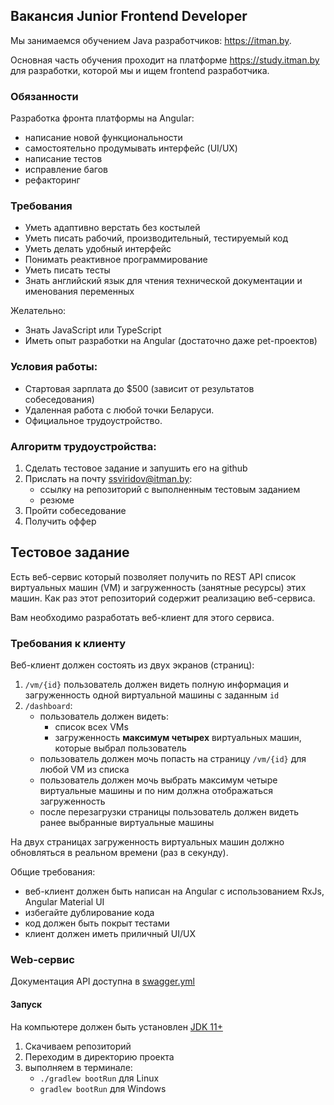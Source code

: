 ## Вакансия Junior Frontend Developer

Мы занимаемся обучением Java разработчиков: https://itman.by.

Основная часть обучения проходит на платформе https://study.itman.by для разработки, которой мы и ищем frontend разработчика.

### Обязанности

Разработка фронта платформы на Angular:
- написание новой функциональности
- самостоятельно продумывать интерфейс (UI/UX)
- написание тестов
- исправление багов
- рефакторинг

### Требования

- Уметь адаптивно верстать без костылей
- Уметь писать рабочий, производительный, тестируемый код
- Уметь делать удобный интерфейс
- Понимать реактивное программирование
- Уметь писать тесты
- Знать английский язык для чтения технической документации и именования переменных

Желательно:
- Знать JavaScript или TypeScript
- Иметь опыт разработки на Angular (достаточно даже pet-проектов)

### Условия работы:

- Стартовая зарплата до $500 (зависит от результатов собеседования) 
- Удаленная работа с любой точки Беларуси.
- Официальное трудоустройство.

### Алгоритм трудоустройства:

1. Сделать тестовое задание и запушить его на github
2. Прислать на почту ssviridov@itman.by:
    - ссылку на репозиторий с выполненным тестовым заданием 
    - резюме 
3. Пройти собеседование
4. Получить оффер

## Тестовое задание

Есть веб-сервис который позволяет получить по REST API список виртуальных машин (VM) и загруженность (занятные ресурсы) этих машин.
Как раз этот репозиторий содержит реализацию веб-сервиса.

Вам необходимо разработать веб-клиент для этого сервиса.

### Требования к клиенту

Веб-клиент должен состоять из двух экранов (страниц):
1. `/vm/{id}` пользователь должен видеть полную информация и загруженность одной виртуальной машины с заданным `id`
2. `/dashboard`:
    - пользователь должен видеть:
        - список всех VMs 
        - загруженность **максимум четырех** виртуальных машин, которые выбрал пользователь
    - пользователь должен мочь попасть на страницу `/vm/{id}` для любой VM из списка
    - пользователь должен мочь выбрать максимум четыре виртуальные машины и по ним должна отображаться загруженность
    - после перезагрузки страницы пользователь должен видеть ранее выбранные виртуальные машины

На двух страницах загруженность виртуальных машин должно обновляться в реальном времени (раз в секунду).

Общие требования:
- веб-клиент должен быть написан на Angular c использованием RxJs, Angular Material UI
- избегайте дублирование кода
- код должен быть покрыт тестами
- клиент должен иметь приличный UI/UX

### Web-сервис

Документация API доступна в [swagger.yml](swagger.yml)

#### Запуск

На компьютере должен быть установлен [JDK 11+](https://adoptopenjdk.net/)

1) Скачиваем репозиторий
2) Переходим в директорию проекта
3) выполняем в терминале:
    - `./gradlew bootRun` для Linux
    - `gradlew bootRun` для Windows


